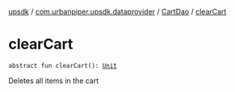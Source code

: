 [upsdk](../../index.md) / [com.urbanpiper.upsdk.dataprovider](../index.md) / [CartDao](index.md) / [clearCart](./clear-cart.md)

# clearCart

`abstract fun clearCart(): `[`Unit`](https://kotlinlang.org/api/latest/jvm/stdlib/kotlin/-unit/index.html)

Deletes all items in the cart

